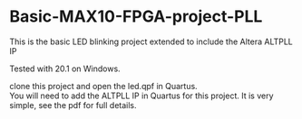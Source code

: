 # Basic-MAX10-FPGA-project-PLL
This is the basic LED blinking project extended to include the Altera ALTPLL IP

Tested with 20.1 on Windows.

clone this project and open the led.qpf in Quartus.  
You will need to add the ALTPLL IP in Quartus for this project.  It is very simple, see the pdf for full details.  
